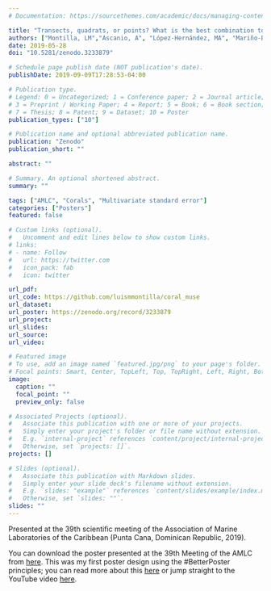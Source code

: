 ```yaml
---
# Documentation: https://sourcethemes.com/academic/docs/managing-content/

title: "Transects, quadrats, or points? What is the best combination to get a precise estimation of a coral community?"
authors: ["Montilla, LM","Ascanio, A", "López-Hernández, MA", "Mariño-Briceño, G", "Miyazawa, E", "Rebolledo, Z","Rivera, A", "S. Mancilla, D", "Verde, A","Cróquer, A"]
date: 2019-05-28
doi: "10.5281/zenodo.3233879"

# Schedule page publish date (NOT publication's date).
publishDate: 2019-09-09T17:28:53-04:00

# Publication type.
# Legend: 0 = Uncategorized; 1 = Conference paper; 2 = Journal article;
# 3 = Preprint / Working Paper; 4 = Report; 5 = Book; 6 = Book section;
# 7 = Thesis; 8 = Patent; 9 = Dataset; 10 = Poster
publication_types: ["10"]

# Publication name and optional abbreviated publication name.
publication: "Zenodo"
publication_short: ""

abstract: ""

# Summary. An optional shortened abstract.
summary: ""

tags: ["AMLC", "Corals", "Multivariate standard error"]
categories: ["Posters"]
featured: false

# Custom links (optional).
#   Uncomment and edit lines below to show custom links.
# links:
# - name: Follow
#   url: https://twitter.com
#   icon_pack: fab
#   icon: twitter

url_pdf:
url_code: https://github.com/luismmontilla/coral_muse
url_dataset:
url_poster: https://zenodo.org/record/3233879
url_project: 
url_slides:
url_source:
url_video:

# Featured image
# To use, add an image named `featured.jpg/png` to your page's folder. 
# Focal points: Smart, Center, TopLeft, Top, TopRight, Left, Right, BottomLeft, Bottom, BottomRight.
image:
  caption: ""
  focal_point: ""
  preview_only: false

# Associated Projects (optional).
#   Associate this publication with one or more of your projects.
#   Simply enter your project's folder or file name without extension.
#   E.g. `internal-project` references `content/project/internal-project/index.md`.
#   Otherwise, set `projects: []`.
projects: []

# Slides (optional).
#   Associate this publication with Markdown slides.
#   Simply enter your slide deck's filename without extension.
#   E.g. `slides: "example"` references `content/slides/example/index.md`.
#   Otherwise, set `slides: ""`.
slides: ""
---
```

Presented at the 39th scientific meeting of the Association of Marine Laboratories of the Caribbean (Punta Cana, Dominican Republic, 2019). 

You can download the poster presented at the 39th Meeting of the AMLC from [here](https://zenodo.org/record/3233879). This was my first poster design using the #BetterPoster principles; you can read more about this [here](https://twitter.com/mikemorrison/status/1110191245035479041) or jump straight to the YouTube video [here](https://www.youtube.com/watch?v=1RwJbhkCA58).